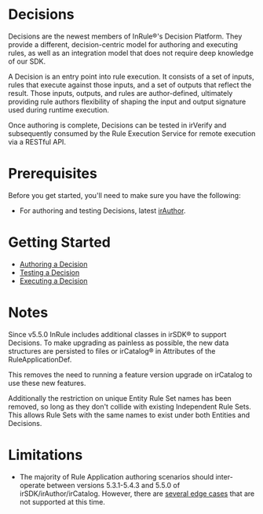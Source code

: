 Decisions
====

Decisions are the newest members of InRule®'s Decision Platform. They provide a different, decision-centric model for authoring and executing rules, as well as an integration model that does not require deep knowledge of our SDK.

A Decision is an entry point into rule execution. It consists of a set of inputs, rules that execute against those inputs, and a set of outputs that reflect the result. Those inputs, outputs, and rules are author-defined, ultimately providing rule authors flexibility of shaping the input and output signature used during runtime execution.

Once authoring is complete, Decisions can be tested in irVerify and subsequently consumed by the Rule Execution Service for remote execution via a RESTful API.

# Prerequisites

Before you get started, you'll need to make sure you have the following:

* For authoring and testing Decisions, latest [irAuthor](https://support.inrule.com/hc/en-us/categories/360005068551-Downloads).

# Getting Started

- [Authoring a Decision](author-decision.md)
- [Testing a Decision](test-decision.md)
- [Executing a Decision](execute-decision.md)

# Notes

Since v5.5.0 InRule includes additional classes in irSDK® to support Decisions. To make upgrading as painless as possible, the new data structures are persisted to files or irCatalog® in Attributes of the RuleApplicationDef.

This removes the need to running a feature version upgrade on irCatalog to use these new features.

Additionally the restriction on unique Entity Rule Set names has been removed, so long as they don't collide with existing Independent Rule Sets. This allows Rule Sets with the same names to exist under both Entities and Decisions.

# Limitations

* The majority of Rule Application authoring scenarios should inter-operate between versions 5.3.1-5.4.3 and 5.5.0 of irSDK/irAuthor/irCatalog. However, there are [several edge cases](known-issues.md#mix-version-use-of-irsdkirauthorircatalog) that are not supported at this time.
